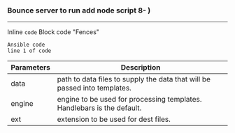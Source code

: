 ### Bounce server to run add node script 8- )
***
Inline `code`
Block code "Fences"
```
Ansible code
line 1 of code
```


| Parameters | Description |
| ------ | ----------- |
| data   | path to data files to supply the data that will be passed into templates. |
| engine | engine to be used for processing templates. Handlebars is the default. |
| ext    | extension to be used for dest files. |
